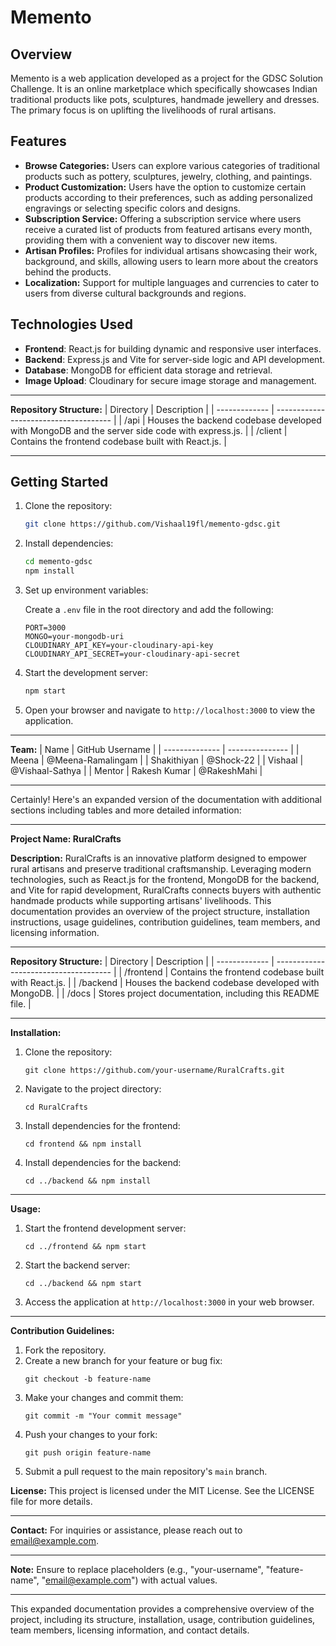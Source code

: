 

# Memento

## Overview
Memento is a web application developed as a project for the GDSC Solution Challenge. It is an online marketplace which specifically showcases Indian traditional products like pots, sculptures, handmade jewellery and dresses. The primary focus is on uplifting the livelihoods of rural artisans.

## Features

- **Browse Categories:** Users can explore various categories of traditional products such as pottery, sculptures, jewelry, clothing, and paintings.
- **Product Customization:** Users have the option to customize certain products according to their preferences, such as adding personalized engravings or selecting specific colors and designs.
- **Subscription Service:** Offering a subscription service where users receive a curated list of products from featured artisans every month, providing them with a convenient way to discover new items.
- **Artisan Profiles:** Profiles for individual artisans showcasing their work, background, and skills, allowing users to learn more about the creators behind the products.
- **Localization:** Support for multiple languages and currencies to cater to users from diverse cultural backgrounds and regions.


## Technologies Used
- **Frontend**: React.js for building dynamic and responsive user interfaces.
- **Backend**: Express.js and Vite for server-side logic and API development.
- **Database**: MongoDB for efficient data storage and retrieval.
- **Image Upload**: Cloudinary for secure image storage and management.

---

**Repository Structure:**
| Directory     | Description                           |
| ------------- | ------------------------------------- |
| /api      | Houses the backend codebase developed with MongoDB and the server side code with express.js. |
| /client     | Contains the frontend codebase built with React.js. |


---

## Getting Started
1. Clone the repository:

   ```bash
   git clone https://github.com/Vishaal19fl/memento-gdsc.git
   ```

2. Install dependencies:

   ```bash
   cd memento-gdsc
   npm install
   ```

3. Set up environment variables:

   Create a `.env` file in the root directory and add the following:

   ```plaintext
   PORT=3000
   MONGO=your-mongodb-uri
   CLOUDINARY_API_KEY=your-cloudinary-api-key
   CLOUDINARY_API_SECRET=your-cloudinary-api-secret
   ```

4. Start the development server:

   ```bash
   npm start
   ```

5. Open your browser and navigate to `http://localhost:3000` to view the application.

---

**Team:**
| Name           | GitHub Username |
| -------------- | --------------- |
| Meena          | @Meena-Ramalingam          |
| Shakithiyan    | @Shock-22   |
| Vishaal        | @Vishaal-Sathya       |
| Mentor         | Rakesh Kumar    | @RakeshMahi |

---

   Certainly! Here's an expanded version of the documentation with additional sections including tables and more detailed information:

---

**Project Name: RuralCrafts**

**Description:**
RuralCrafts is an innovative platform designed to empower rural artisans and preserve traditional craftsmanship. Leveraging modern technologies, such as React.js for the frontend, MongoDB for the backend, and Vite for rapid development, RuralCrafts connects buyers with authentic handmade products while supporting artisans' livelihoods. This documentation provides an overview of the project structure, installation instructions, usage guidelines, contribution guidelines, team members, and licensing information.

---

**Repository Structure:**
| Directory     | Description                           |
| ------------- | ------------------------------------- |
| /frontend     | Contains the frontend codebase built with React.js. |
| /backend      | Houses the backend codebase developed with MongoDB. |
| /docs         | Stores project documentation, including this README file. |

---

**Installation:**
1. Clone the repository: 
   ```
   git clone https://github.com/your-username/RuralCrafts.git
   ```
2. Navigate to the project directory: 
   ```
   cd RuralCrafts
   ```
3. Install dependencies for the frontend: 
   ```
   cd frontend && npm install
   ```
4. Install dependencies for the backend: 
   ```
   cd ../backend && npm install
   ```

---

**Usage:**
1. Start the frontend development server: 
   ```
   cd ../frontend && npm start
   ```
2. Start the backend server: 
   ```
   cd ../backend && npm start
   ```
3. Access the application at `http://localhost:3000` in your web browser.

---

**Contribution Guidelines:**
1. Fork the repository.
2. Create a new branch for your feature or bug fix: 
   ```
   git checkout -b feature-name
   ```
3. Make your changes and commit them: 
   ```
   git commit -m "Your commit message"
   ```
4. Push your changes to your fork: 
   ```
   git push origin feature-name
   ```
5. Submit a pull request to the main repository's `main` branch.



**License:**
This project is licensed under the MIT License. See the LICENSE file for more details.

---

**Contact:**
For inquiries or assistance, please reach out to [email@example.com](mailto:email@example.com).

---

**Note:** Ensure to replace placeholders (e.g., "your-username", "feature-name", "email@example.com") with actual values.

--- 

This expanded documentation provides a comprehensive overview of the project, including its structure, installation, usage, contribution guidelines, team members, licensing information, and contact details.

